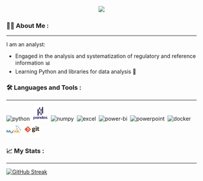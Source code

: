 <p id="header" align="center">
  <img src="https://media.giphy.com/media/dWxO36Jzd6bTSt5dIY/giphy.gif" width="100"/>
</p>
  
### :woman_technologist: About Me :
---

I am an analyst:
 - Engaged in the analysis and systematization of regulatory and reference information :bar_chart:
 - Learning Python and libraries for data analysis :snake:	
 
 
### :hammer_and_wrench: Languages and Tools :
---

  <div>
  <img src="https://img.icons8.com/color/344/python--v1.png" title="python" alt="python" width="40" height="40"/>&nbsp;
  <img src="https://github.com/devicons/devicon/blob/master/icons/pandas/pandas-original-wordmark.svg" title="pandas" alt="pandas" width="40" height="40"/>&nbsp;
  <img src="https://img.icons8.com/color/344/numpy.png" title="numpy" alt="numpy" width="40" height="40"/>&nbsp;
  <img src="https://img.icons8.com/color/344/microsoft-excel-2019--v1.png" title="excel" alt="excel" width="40" height="40"/>&nbsp;
  <img src="https://img.icons8.com/color/344/power-bi.png" title="power-bi" alt="power-bi" width="40" height="40"/>&nbsp;
  <img src="https://img.icons8.com/color/344/ms-powerpoint--v1.png" title="powerpoint" alt="powerpoint" width="40" height="40"/>&nbsp;
  <img src="https://img.icons8.com/color/344/docker.png" title="docker" alt="docker " width="40" height="40"/>&nbsp;
  <img src="https://github.com/devicons/devicon/blob/master/icons/mysql/mysql-original-wordmark.svg" title="MySQL"  alt="MySQL" width="40" height="40"/>&nbsp;
  <img src="https://github.com/devicons/devicon/blob/master/icons/git/git-original-wordmark.svg" title="Git" **alt="Git" width="40" height="40"/>
</div>

### :chart_with_upwards_trend: My Stats :
---
[![GitHub Streak](http://github-readme-streak-stats.herokuapp.com?user=Oljua&theme=%D1%82%D0%B5%D0%BC%D0%BD%D1%8B%D0%B9&hide_border=%D0%BB%D0%BE%D0%B6%D0%BD%D1%8B%D0%B9&date_format=M%20j%5B%2C%20Y%5D&background=FFFFFF&stroke=D9B974&border=FFFFFF&ring=D9B974&fire=D9B974&currStreakNum=D9B974&currStreakLabel=F1DDCC&sideNums=F1DDCC)](https://git.io/streak-stats)
